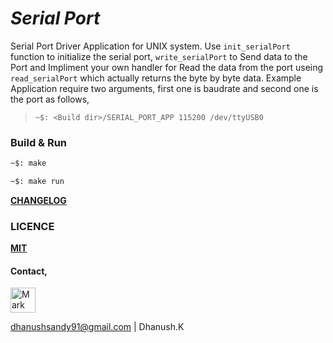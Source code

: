 # _Serial Port_

Serial Port Driver Application for UNIX system. Use `init_serialPort` function to initialize the serial port, `write_serialPort` to Send data to the Port and Impliment your own handler for Read the data from the port useing `read_serialPort` which actually returns the byte by byte data. Example Application require two arguments, first one is baudrate and second one is the port as follows,
 >```~$: <Build dir>/SERIAL_PORT_APP 115200 /dev/ttyUSB0```

### Build & Run

```sh
~$: make

~$: make run
```

[**CHANGELOG**](CHANGELOG.md)

### LICENCE

[**MIT**](LICENSE)

#### Contact,

<p align="left"><img src="markdownSrc/DK_Logo.jpg" alt="Mark Text" width="40"></p>

dhanushsandy91@gmail.com | Dhanush.K